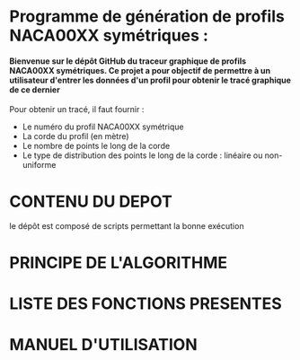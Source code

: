 # Programme de génération de profils NACA00XX symétriques :
#### Bienvenue sur le dépôt GitHub du traceur graphique de profils NACA00XX symétriques. Ce projet a pour objectif de permettre à un utilisateur d'entrer les données d'un profil pour obtenir le tracé graphique de ce dernier 
Pour obtenir un tracé, il faut fournir : 
- Le numéro du profil NACA00XX symétrique
- La corde du profil (en mètre)
- Le nombre de points le long de la corde
- Le type de distribution des points le long de la corde : linéaire ou non-uniforme




# CONTENU DU DEPOT
  le dépôt est composé de scripts permettant la bonne exécution  

# PRINCIPE DE L'ALGORITHME


# LISTE DES FONCTIONS PRESENTES


# MANUEL D'UTILISATION 
